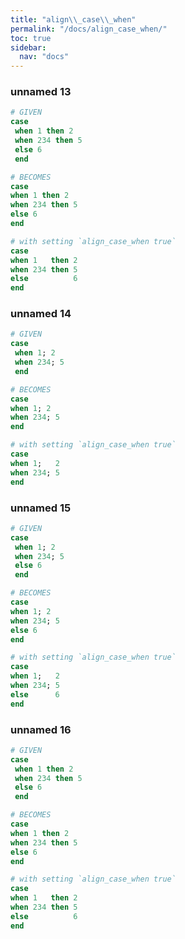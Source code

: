 ```yaml
---
title: "align\\_case\\_when"
permalink: "/docs/align_case_when/"
toc: true
sidebar:
  nav: "docs"
---
```

### unnamed 13
```ruby
# GIVEN
case
 when 1 then 2
 when 234 then 5 
 else 6
 end
```
```ruby
# BECOMES
case
when 1 then 2
when 234 then 5
else 6
end
```
```ruby
# with setting `align_case_when true`
case
when 1   then 2
when 234 then 5
else          6
end
```
### unnamed 14
```ruby
# GIVEN
case
 when 1; 2
 when 234; 5 
 end
```
```ruby
# BECOMES
case
when 1; 2
when 234; 5
end
```
```ruby
# with setting `align_case_when true`
case
when 1;   2
when 234; 5
end
```
### unnamed 15
```ruby
# GIVEN
case
 when 1; 2
 when 234; 5 
 else 6
 end
```
```ruby
# BECOMES
case
when 1; 2
when 234; 5
else 6
end
```
```ruby
# with setting `align_case_when true`
case
when 1;   2
when 234; 5
else      6
end
```
### unnamed 16
```ruby
# GIVEN
case
 when 1 then 2
 when 234 then 5 
 else 6 
 end
```
```ruby
# BECOMES
case
when 1 then 2
when 234 then 5
else 6
end
```
```ruby
# with setting `align_case_when true`
case
when 1   then 2
when 234 then 5
else          6
end
```
